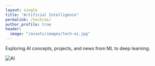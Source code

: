 ```yaml
---
layout: single
title: "Artificial Intelligence"
permalink: /tech/ai/
author_profile: true
header:
  image: "/assets/images/tech-ai.jpg"
---
```


Exploring AI concepts, projects, and news from ML to deep learning.

![AI](/assets/images/tech-ai.jpg)